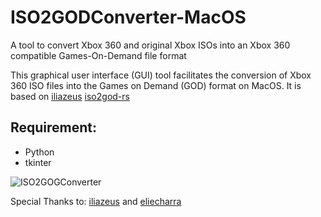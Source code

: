 # ISO2GODConverter-MacOS
A tool to convert Xbox 360 and original Xbox ISOs into an Xbox 360 compatible Games-On-Demand file format

This graphical user interface (GUI) tool facilitates the conversion of Xbox 360 ISO files into the Games on Demand (GOD) format on MacOS. It is based on [iliazeus](https://github.com/iliazeus) [iso2god-rs](https://github.com/iliazeus/iso2god-rs) 

## Requirement:
- Python
- tkinter 

![ISO2GOGConverter](https://github.com/user-attachments/assets/a2894a89-8205-4fe6-ae89-a616b01d1991)

Special Thanks to: [iliazeus](https://github.com/iliazeus) and [eliecharra](https://github.com/eliecharra)
